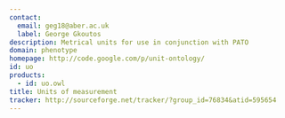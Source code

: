 ```yaml
---
contact: 
  email: geg18@aber.ac.uk
  label: George Gkoutos
description: Metrical units for use in conjunction with PATO
domain: phenotype
homepage: http://code.google.com/p/unit-ontology/
id: uo
products: 
  - id: uo.owl
title: Units of measurement
tracker: http://sourceforge.net/tracker/?group_id=76834&atid=595654
---
```

